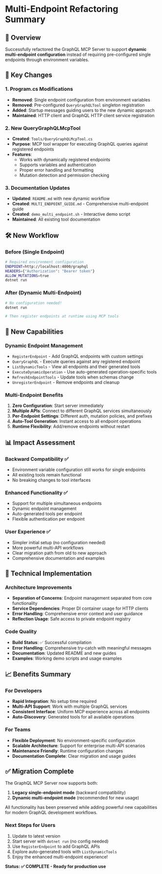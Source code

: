 # Multi-Endpoint Refactoring Summary

## 🎯 Overview

Successfully refactored the GraphQL MCP Server to support **dynamic multi-endpoint configuration** instead of requiring pre-configured single endpoints through environment variables.

## 🔄 Key Changes

### **1. Program.cs Modifications**
- **Removed**: Single endpoint configuration from environment variables
- **Removed**: Pre-configured `QueryGraphQLTool` singleton registration
- **Added**: Startup messages guiding users to the new dynamic approach
- **Maintained**: HTTP client and GraphQL HTTP client service registration

### **2. New QueryGraphQLMcpTool**
- **Created**: `Tools/QueryGraphQLMcpTool.cs` 
- **Purpose**: MCP tool wrapper for executing GraphQL queries against registered endpoints
- **Features**: 
  - Works with dynamically registered endpoints
  - Supports variables and authentication
  - Proper error handling and formatting
  - Mutation detection and permission checking

### **3. Documentation Updates**
- **Updated**: `README.md` with new dynamic workflow
- **Created**: `MULTI_ENDPOINT_GUIDE.md` - Comprehensive multi-endpoint guide
- **Created**: `demo_multi_endpoint.sh` - Interactive demo script
- **Maintained**: All existing tool documentation

## 🛠️ New Workflow

### **Before (Single Endpoint)**
```bash
# Required environment configuration
ENDPOINT=http://localhost:4000/graphql
HEADERS={"Authorization": "Bearer token"}
ALLOW_MUTATIONS=true
dotnet run
```

### **After (Dynamic Multi-Endpoint)**
```bash
# No configuration needed!
dotnet run

# Then register endpoints at runtime using MCP tools
```

## 🚀 New Capabilities

### **Dynamic Endpoint Management**
- `RegisterEndpoint` - Add GraphQL endpoints with custom settings
- `QueryGraphQL` - Execute queries against any registered endpoint
- `ListDynamicTools` - View all endpoints and their generated tools
- `ExecuteDynamicOperation` - Use auto-generated operation-specific tools
- `RefreshEndpointTools` - Update tools when schemas change
- `UnregisterEndpoint` - Remove endpoints and cleanup

### **Multi-Endpoint Benefits**
1. **Zero Configuration**: Start server immediately
2. **Multiple APIs**: Connect to different GraphQL services simultaneously
3. **Per-Endpoint Settings**: Different auth, mutation policies, and prefixes
4. **Auto-Tool Generation**: Instant access to all endpoint operations
5. **Runtime Flexibility**: Add/remove endpoints without restart

## 📊 Impact Assessment

### **Backward Compatibility** ✅
- Environment variable configuration still works for single endpoints
- All existing tools remain functional
- No breaking changes to tool interfaces

### **Enhanced Functionality** ✅
- Support for multiple simultaneous endpoints
- Dynamic endpoint management
- Auto-generated tools per endpoint
- Flexible authentication per endpoint

### **User Experience** ✅
- Simpler initial setup (no configuration needed)
- More powerful multi-API workflows
- Clear migration path from old to new approach
- Comprehensive documentation and examples

## 🔧 Technical Implementation

### **Architecture Improvements**
- **Separation of Concerns**: Endpoint management separated from core functionality
- **Service Dependencies**: Proper DI container usage for HTTP clients
- **Error Handling**: Comprehensive error context and user guidance
- **Reflection Usage**: Safe access to private endpoint registry

### **Code Quality**
- **Build Status**: ✅ Successful compilation
- **Error Handling**: Comprehensive try-catch with meaningful messages
- **Documentation**: Updated README and new guides
- **Examples**: Working demo scripts and usage examples

## 📈 Benefits Summary

### **For Developers**
- **Rapid Integration**: No setup time required
- **Multi-API Support**: Work with multiple GraphQL services
- **Consistent Interface**: Uniform MCP experience across all endpoints
- **Auto-Discovery**: Generated tools for all available operations

### **For Teams**
- **Flexible Deployment**: No environment-specific configuration
- **Scalable Architecture**: Support for enterprise multi-API scenarios
- **Maintenance Friendly**: Runtime configuration changes
- **Documentation Complete**: Clear migration and usage guides

## ✅ Migration Complete

The GraphQL MCP Server now supports both:
1. **Legacy single-endpoint mode** (backward compatibility)
2. **Dynamic multi-endpoint mode** (recommended for new usage)

All functionality has been preserved while adding powerful new capabilities for modern GraphQL development workflows.

### **Next Steps for Users**
1. Update to latest version
2. Start server with `dotnet run` (no config needed)
3. Use `RegisterEndpoint` to add GraphQL APIs
4. Explore auto-generated tools with `ListDynamicTools`
5. Enjoy the enhanced multi-endpoint experience!

**Status: ✅ COMPLETE - Ready for production use**

